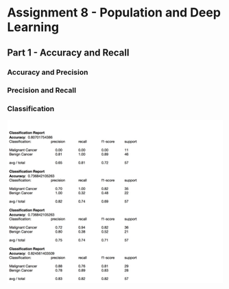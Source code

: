# Assignment 8 - Population and Deep Learning

## Part 1 - Accuracy and Recall

### Accuracy and Precision

### Precision and Recall

### Classification 

![Text](https://github.com/HakimiX/BusinessIntelligence/blob/master/Assignment8/Model/model.jpg)

